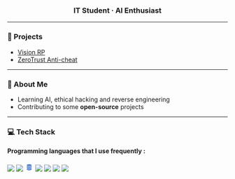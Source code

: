 <h3 align="center">IT Student · AI Enthusiast</h3>

---

### 🚀 Projects
- [Vision RP](https://github.com/SERVEURVISION)
- [ZeroTrust Anti-cheat](https://zerotrust-ac.net/)

---

### 🌱 About Me
- Learning AI, ethical hacking and reverse engineering
- Contributing to some **open-source** projects

---

### 💻 Tech Stack
#### Programming languages that I use frequently :

<code><img height="20" src="https://upload.wikimedia.org/wikipedia/commons/thumb/9/99/Unofficial_JavaScript_logo_2.svg/480px-Unofficial_JavaScript_logo_2.svg.png"></code>
<code><img height="20" src="https://upload.wikimedia.org/wikipedia/commons/thumb/c/cf/Lua-Logo.svg/2048px-Lua-Logo.svg.png"></code>
<code><img height="20" src="https://raw.githubusercontent.com/github/explore/80688e429a7d4ef2fca1e82350fe8e3517d3494d/topics/sql/sql.png"></code>
<code><img height="20" src="https://upload.wikimedia.org/wikipedia/commons/thumb/c/c3/Python-logo-notext.svg/1869px-Python-logo-notext.svg.png"></code>
<code><img height="20" src="https://upload.wikimedia.org/wikipedia/commons/thumb/1/18/C_Programming_Language.svg/1200px-C_Programming_Language.svg.png"></code>
<code><img height="20" src="https://upload.wikimedia.org/wikipedia/commons/thumb/1/18/ISO_C%2B%2B_Logo.svg/1200px-ISO_C%2B%2B_Logo.svg.png"></code>
<code><img height="20" src="https://www.svgrepo.com/show/374159/vba.svg"></code>

